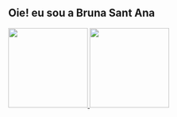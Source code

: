 ## Oie! eu sou a Bruna Sant Ana

<!--
- 🌱 I’m currently learning HTML, CSS and C
- 💬 Ask me about ...
- 📫 How to reach me: ...
- 😄 Pronouns: she/her
- ⚡ Fun fact: i'm very slow witted so normally it takes me a while to understand things
--> 

<div>
  <a href="https://github.com/bruniibs">
  <img height="160em" src="https://github-readme-stats.vercel.app/api?username=bruniibs&show_icons=true&theme=gruvbox&include_all_commits=true&count_private=true"/>
  <img height="160em" src="https://github-readme-stats.vercel.app/api/top-langs/?username=bruniibs&layout=compact&langs_count=16&theme=gruvbox"/>
</div>

  ##

<!-- parte de icones de linguagens nao sei colocar
<div>
<div style="display: inline_block"><br>
  <img align="center" alt="bru-c" height="30" width="40" src="?">
</div>
-->
  
  ##

<div>
  
</div>
